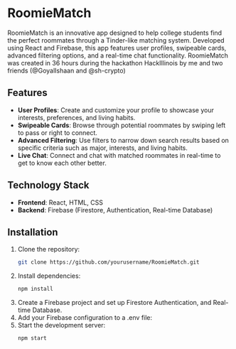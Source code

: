 # RoomieMatch

RoomieMatch is an innovative app designed to help college students find the perfect roommates through a Tinder-like matching system. Developed using React and Firebase, this app features user profiles, swipeable cards, advanced filtering options, and a real-time chat functionality. RoomieMatch was created in 36 hours during the hackathon HackIllinois by me and two friends (@GoyalIshaan and @sh-crypto)

## Features

- **User Profiles**: Create and customize your profile to showcase your interests, preferences, and living habits.
- **Swipeable Cards**: Browse through potential roommates by swiping left to pass or right to connect.
- **Advanced Filtering**: Use filters to narrow down search results based on specific criteria such as major, interests, and living habits.
- **Live Chat**: Connect and chat with matched roommates in real-time to get to know each other better.

## Technology Stack

- **Frontend**: React, HTML, CSS
- **Backend**: Firebase (Firestore, Authentication, Real-time Database)

## Installation

1. Clone the repository:
   ```bash
   git clone https://github.com/yourusername/RoomieMatch.git
2. Install dependencies:
    ```bash
    npm install
3. Create a Firebase project and set up Firestore Authentication, and Real-time Database.
4. Add your Firebase configuration to a .env file:
5. Start the development server:
    ```bash
    npm start
